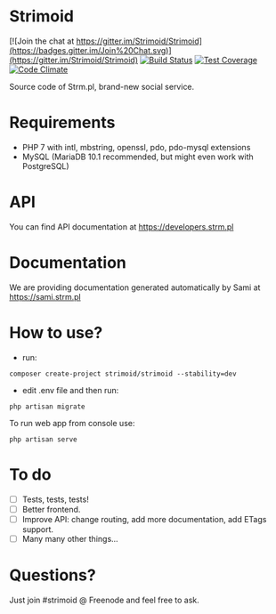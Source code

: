 Strimoid
========

[![Join the chat at https://gitter.im/Strimoid/Strimoid](https://badges.gitter.im/Join%20Chat.svg)](https://gitter.im/Strimoid/Strimoid) [![Build Status](https://semaphoreci.com/api/v1/strimoid/strimoid/branches/develop/shields_badge.svg)](https://semaphoreci.com/strimoid/strimoid) [![Test Coverage](https://codeclimate.com/github/Strimoid/Strimoid/badges/coverage.svg)](https://codeclimate.com/github/Strimoid/Strimoid) [![Code Climate](https://codeclimate.com/github/Strimoid/Strimoid/badges/gpa.svg)](https://codeclimate.com/github/Strimoid/Strimoid)

Source code of Strm.pl, brand-new social service.

Requirements
========
* PHP 7 with intl, mbstring, openssl, pdo, pdo-mysql extensions
* MySQL (MariaDB 10.1 recommended, but might even work with PostgreSQL)

API
========
You can find API documentation at https://developers.strm.pl

Documentation
========
We are providing documentation generated automatically by Sami at https://sami.strm.pl

How to use?
========
* run:

```
composer create-project strimoid/strimoid --stability=dev
```

* edit .env file and then run:

```
php artisan migrate
```

To run web app from console use:

```
php artisan serve
```

To do
========
* [ ] Tests, tests, tests!
* [ ] Better frontend.
* [ ] Improve API: change routing, add more documentation, add ETags support.
* [ ] Many many other things...

Questions?
========
Just join #strimoid @ Freenode and feel free to ask.

